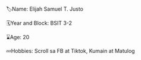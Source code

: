 🏷️Name: Elijah Samuel T. Justo

🗓️Year and Block: BSIT 3-2

⌛Age: 20

💤Hobbies: Scroll sa FB at Tiktok, Kumain at Matulog